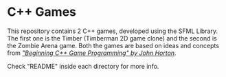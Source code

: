 # C++ Games
This repository contains 2 C++ games, developed using the SFML Library. 
The first one is the Timber (Timberman 2D game clone) and the second is the Zombie Arena game.
Both the games are based on ideas and concepts from [*"Beginning C++ Game Programming" by John Horton*](https://www.packtpub.com/product/beginning-c-game-programming-second-edition/9781838648572).

Check "README" inside each directory for more info.
